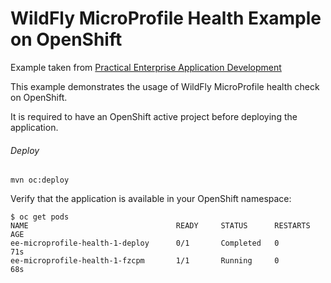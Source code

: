 WildFly MicroProfile Health Example on OpenShift
=====================================
Example taken from [Practical Enterprise Application Development](http://www.itbuzzpress.com/ebooks/java-ee-7-development-on-wildfly.html)

This example demonstrates the usage of WildFly MicroProfile health check on OpenShift.

It is required to have an OpenShift active project before deploying the application.

###### Deploy
```shell
mvn oc:deploy
```

Verify that the application is available in your OpenShift namespace:

```shell
$ oc get pods
NAME                                 READY     STATUS      RESTARTS   AGE
ee-microprofile-health-1-deploy      0/1       Completed   0          71s
ee-microprofile-health-1-fzcpm       1/1       Running     0          68s
```


